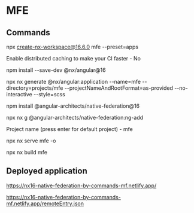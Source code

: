 # MFE

## Commands

npx create-nx-workspace@16.6.0 mfe --preset=apps

Enable distributed caching to make your CI faster - No

npm install --save-dev @nx/angular@16

npx nx generate @nx/angular:application --name=mfe --directory=projects/mfe --projectNameAndRootFormat=as-provided --no-interactive --style=scss

npm install @angular-architects/native-federation@16

npx nx g @angular-architects/native-federation:ng-add

Project name (press enter for default project) - mfe

npx nx serve mfe -o

npx nx build mfe

## Deployed application

https://nx16-native-federation-by-commands-mf.netlify.app/

https://nx16-native-federation-by-commands-mf.netlify.app/remoteEntry.json
